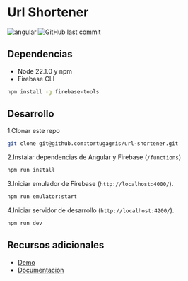 # Url Shortener
![angular](https://img.shields.io/github/package-json/dependency-version/tortugagris/url-shortener/%40angular%2Fcore)
![GitHub last commit](https://img.shields.io/github/last-commit/tortugagris/url-shortener)

## Dependencias
- Node 22.1.0 y npm
- Firebase CLI
```bash
npm install -g firebase-tools
```
## Desarrollo
1.Clonar este repo
```bash
git clone git@github.com:tortugagris/url-shortener.git
```
2.Instalar dependencias de Angular y Firebase (`/functions`)
```bash
npm run install
```
3.Iniciar emulador de Firebase (`http://localhost:4000/`).
```bash
npm run emulator:start
```
4.Iniciar servidor de desarrollo (`http://localhost:4200/`).
```bash
npm run dev
```

## Recursos adicionales
- [Demo]()
- [Documentación]()
